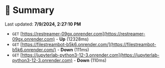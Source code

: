 # 📖 Summary
Last updated: **7/9/2024, 2:27:10 PM**

- `GET` [https://restreamer-09gx.onrender.com](https://restreamer-09gx.onrender.com) - **Up** (12328ms)
- `GET` [https://filestreambot-b5k6.onrender.com/](https://filestreambot-b5k6.onrender.com/) - **Down** (111ms)
- `GET` [https://jupyterlab-python3-12-3.onrender.com](https://jupyterlab-python3-12-3.onrender.com) - **Down** (110ms)
